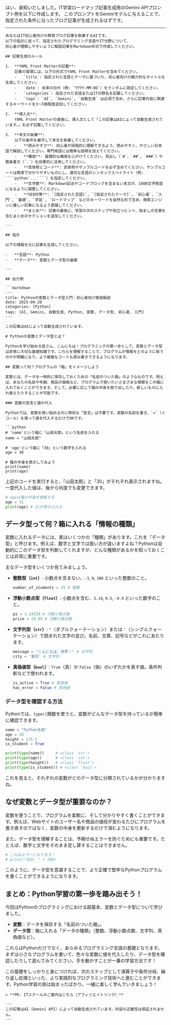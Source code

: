はい、承知いたしました。IT学習ロードマップ記事生成用のGemini APIプロンプト例を以下に作成します。
このプロンプトをGeminiモデルに与えることで、指定された条件に沿ったブログ記事が生成されるはずです。

---

```
あなたはIT初心者向けの教育ブログ記事を執筆するAIです。
以下の指示に従って、指定されたプログラミング言語やIT分野について、
初心者が理解しやすいように解説記事をMarkdown形式で作成してください。

## 記事生成のルール

1.  **YAML Front Matterの記載**:
    記事の冒頭には、以下の形式でYAML Front Matterを含めてください。
    -   `title`: 指定された言語とテーマに基づいた、初心者向けの魅力的なタイトルを生成してください。
    -   `date`: 未来の日付（例: `YYYY-MM-DD`）をランダムに設定してください。
    -   `categories`: 指定された言語またはIT分野名を記載してください。
    -   `tags`: `AI`, `Gemini`, `自動生成` は必須で含め、さらに記事内容に関連するキーワードを3～5個程度追加してください。

2.  **導入文**:
    YAML Front Matterの直後に、導入文として「この記事はAIによって自動生成されています。」を必ず記載してください。

3.  **本文の執筆**:
    以下の条件を厳守して本文を執筆してください。
    -   **読みやすさ**: 初心者が段階的に理解できるよう、読みやすく、やさしい日本語で解説してください。専門用語には簡単な説明を加えてください。
    -   **構成**: 論理的な構成を心がけてください。見出し（`#`、`##`、`###`）や箇条書き（`-`）を効果的に活用してください。
    -   **具体例とコード**: 具体例やサンプルコードを必ず含めてください。サンプルコードは簡潔で分かりやすいものにし、適切な言語のシンタックスハイライト（例: ````python`...````）を指定してください。
    -   **文字数**: Markdown記法やコードブロックを含まない本文が、1000文字程度になるように調整してください。
    -   **SEO対策**: `[指定された言語]`, `[指定されたテーマ]`, `初心者`, `入門`, `基礎`, `学習`, `ロードマップ` などのキーワードを自然な形で含め、検索エンジンに優しい記事になるよう意識してください。
    -   **まとめ**: 記事の最後に、学習の次のステップや役立つヒント、励ましの言葉を含むまとめのセクションを追加してください。

---

## 指示

以下の情報を元に記事を生成してください。

-   **言語**: Python
-   **テーマ**: 変数とデータ型の基礎

---

## 出力例

```markdown
---
title: Pythonの変数とデータ型入門｜初心者向け徹底解説
date: 2025-09-20
categories: [Python]
tags: [AI, Gemini, 自動生成, Python, 変数, データ型, 初心者, 入門]
---

この記事はAIによって自動生成されています。

# Pythonの変数とデータ型とは？

Pythonを学び始める皆さん、こんにちは！プログラミングの第一歩として、変数とデータ型は非常に大切な基礎知識です。これらを理解することで、プログラムが情報をどのように扱うのかが明確になり、より複雑なコードも読み書きできるようになります。

## 変数って何？プログラムの「箱」をイメージしよう

変数とは、データを一時的に保存しておくための「名前のついた箱」のようなものです。例えば、あなたの名前や年齢、商品の価格など、プログラムで使いたいさまざまな情報をこの箱に入れておくことができます。そして、必要に応じて箱の中身を取り出したり、新しいものに入れ替えたりすることが可能です。

### 変数の宣言と値の代入

Pythonでは、変数を使い始めるのに特別な「宣言」は不要です。変数の名前を書き、`=`（イコール）を使って値を代入するだけでOKです。

```python
# 'name'という箱に「山田太郎」という名前を入れる
name = "山田太郎" 

# 'age'という箱に「30」という数字を入れる
age = 30

# 箱の中身を表示してみよう
print(name)
print(age)
```

上記のコードを実行すると、「山田太郎」と「30」がそれぞれ表示されますね。一度代入した値は、後から何度でも変更できます。

```python
# ageの箱の中身を更新する
age = 31
print(age) # 31が表示される
```

## データ型って何？箱に入れる「情報の種類」

変数に入れるデータには、実はいくつかの「種類」があります。これを「データ型」と呼びます。例えば、数字と文字では扱い方が違いますよね？Pythonは自動的にこのデータ型を判断してくれますが、どんな種類があるかを知っておくことは非常に重要です。

主なデータ型をいくつか見てみましょう。

*   **整数型（`int`）**: 小数点を含まない、`-1`, `0`, `100` といった整数のこと。
    ```python
    number_of_students = 25 # 整数
    ```
*   **浮動小数点型（`float`）**: 小数点を含む、`3.14`, `0.5`, `-9.9` といった数字のこと。
    ```python
    pi = 3.14159 # 浮動小数点数
    price = 19.99 # 浮動小数点数
    ```
*   **文字列型（`str`）**: `"`（ダブルクォーテーション）または `'`（シングルクォーテーション）で囲まれた文字の並び。名前、文章、記号などがこれにあたります。
    ```python
    message = "こんにちは、世界！" # 文字列
    city = '東京' # 文字列
    ```
*   **真偽値型（`bool`）**: `True`（真）か `False`（偽）のいずれかを表す値。条件判断などで使われます。
    ```python
    is_active = True # 真偽値
    has_error = False # 真偽値
    ```

### データ型を確認する方法

Pythonでは、`type()`関数を使うと、変数がどんなデータ型を持っているか簡単に確認できます。

```python
name = "Python太郎"
age = 28
height = 175.5
is_student = True

print(type(name))     # <class 'str'>
print(type(age))      # <class 'int'>
print(type(height))   # <class 'float'>
print(type(is_student)) # <class 'bool'>
```

これを見ると、それぞれの変数がどのデータ型に分類されているかが分かりますね。

## なぜ変数とデータ型が重要なのか？

変数を使うことで、プログラムを柔軟に、そして分かりやすく書くことができます。例えば、Webサイトのユーザー名や商品の値段が変わるたびにプログラムを書き直すのではなく、変数の中身を更新するだけで済むようになります。

また、データ型を理解することは、予期せぬエラーを防ぐためにも重要です。たとえば、数字と文字をそのまま足し算することはできません。

```python
# これはエラーになります！
# print("合計: " + 100) 
```

このように、データ型を意識することで、より正確で堅牢なPythonプログラムを書くことができるようになります。

## まとめ：Python学習の第一歩を踏み出そう！

今回はPythonのプログラミングにおける超基本、変数とデータ型について学びました。

*   **変数**：データを保存する「名前のついた箱」。
*   **データ型**：箱に入れる「データの種類」（整数、浮動小数点数、文字列、真偽値など）。

これらはPythonだけでなく、あらゆるプログラミング言語の基礎となります。まずは小さなプログラムを書いて、色々な変数に値を代入したり、データ型を確認したりして遊んでみてください。手を動かすことが一番の学習方法です！

この基礎をしっかりと身につければ、次のステップとして演算子や条件分岐、繰り返し処理といった、より実践的なプログラミング技術へと進むことができます。Python学習の旅は始まったばかり。一緒に楽しく学んでいきましょう！
```
> **PR: ITスクールのご案内はこちら（アフィリエイトリンク）**

---
この記事はAI（Gemini API）によって自動生成されています。内容の正確性は保証されません。
---
